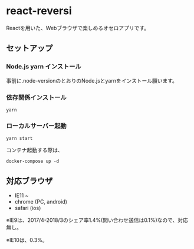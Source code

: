 # react-reversi

Reactを用いた、Webブラウザで楽しめるオセロアプリです。

## セットアップ

### Node.js yarn インストール

事前に.node-versionのとおりのNode.jsとyarnをインストール願います。

### 依存関係インストール

```
yarn
```

### ローカルサーバー起動

```
yarn start
```

コンテナ起動する際は、

```
docker-compose up -d
```

## 対応ブラウザ

* IE11 ~
* chrome (PC, android)
* safari (ios)

※IE9は、2017/4-2018/3のシェア率1.4%(問い合わせ送信は0.1%)なので、対応無し。

※IE10は、0.3%。
